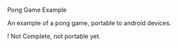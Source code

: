 Pong Game Example

An example of a pong game, portable to android devices.

! Not Complete, not portable yet.